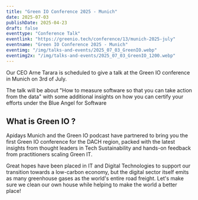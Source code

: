 ```yaml
---
title: "Green IO Conference 2025 - Munich"
date: 2025-07-03
publishDate: 2025-04-23
draft: false
eventtype: "Conference Talk"
eventlink: "https://greenio.tech/conference/13/munich-2025-july"
eventname: "Green IO Conference 2025 - Munich"
eventimg: "/img/talks-and-events/2025_07_03_GreenIO.webp"
eventimg2x: "/img/talks-and-events/2025_07_03_GreenIO_1200.webp"
---
```


Our CEO Arne Tarara is scheduled to give a talk at the Green IO conference in Munich on 3rd of July.

The talk will be about "How to measure software so that you can take action from the data" with some additional
insights on how you can certify your efforts under the Blue Angel for Software

## What is Green IO ?

Apidays Munich and the Green IO podcast have partnered to bring you the first Green IO conference for the DACH region, packed with the latest insights from thought leaders in Tech Sustainability and hands-on feedback from practitioners scaling Green IT. 

Great hopes have been placed in IT and Digital Technologies to support our transition towards a low-carbon economy, but the digital sector itself emits as many greenhouse gases as the world's entire road freight. Let's make sure we clean our own house while helping to make the world a better place!



